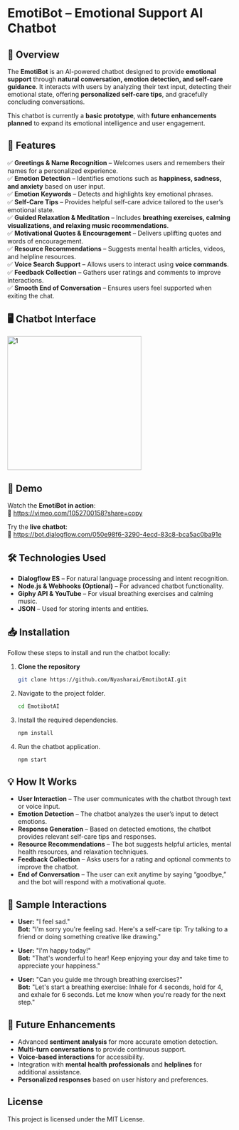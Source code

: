 # **EmotiBot – Emotional Support AI Chatbot**  

## **📌 Overview**  
The **EmotiBot** is an AI-powered chatbot designed to provide **emotional support** through **natural conversation, emotion detection, and self-care guidance**. It interacts with users by analyzing their text input, detecting their emotional state, offering **personalized self-care tips**, and gracefully concluding conversations.  

This chatbot is currently a **basic prototype**, with **future enhancements planned** to expand its emotional intelligence and user engagement.  

## **🌟 Features**  
✅ **Greetings & Name Recognition** – Welcomes users and remembers their names for a personalized experience.  
✅ **Emotion Detection** – Identifies emotions such as **happiness, sadness, and anxiety** based on user input.  
✅ **Emotion Keywords** – Detects and highlights key emotional phrases.  
✅ **Self-Care Tips** – Provides helpful self-care advice tailored to the user’s emotional state.  
✅ **Guided Relaxation & Meditation** – Includes **breathing exercises, calming visualizations, and relaxing music recommendations**.  
✅ **Motivational Quotes & Encouragement** – Delivers uplifting quotes and words of encouragement.  
✅ **Resource Recommendations** – Suggests mental health articles, videos, and helpline resources.  
✅ **Voice Search Support** – Allows users to interact using **voice commands**.  
✅ **Feedback Collection** – Gathers user ratings and comments to improve interactions.  
✅ **Smooth End of Conversation** – Ensures users feel supported when exiting the chat.  


## **🖥️ Chatbot Interface**  
<img width="301" alt="1" src="https://github.com/user-attachments/assets/b0073879-e357-460d-b1c6-38e3f53f21ec" />


## **🎥 Demo**  
Watch the **EmotiBot in action**:  
🔗 https://vimeo.com/1052700158?share=copy 

Try the **live chatbot**:  
🔗 https://bot.dialogflow.com/050e98f6-3290-4ecd-83c8-bca5ac0ba91e


## **🛠️ Technologies Used**  
- **Dialogflow ES** – For natural language processing and intent recognition.   
- **Node.js & Webhooks (Optional)** – For advanced chatbot functionality.  
- **Giphy API & YouTube** – For visual breathing exercises and calming music.  
- **JSON** – Used for storing intents and entities.  


## **📥 Installation**  
Follow these steps to install and run the chatbot locally:  

1. **Clone the repository**  
   ```bash
   git clone https://github.com/Nyasharai/EmotibotAI.git


2. Navigate to the project folder.
    ```bash
    cd EmotibotAI
    ```

3. Install the required dependencies.
    ```bash
    npm install
    ```

4. Run the chatbot application.
    ```bash
    npm start
    ```

## 💡 How It Works
- **User Interaction** – The user communicates with the chatbot through text or voice input.
- **Emotion Detection** – The chatbot analyzes the user’s input to detect emotions.
- **Response Generation** – Based on detected emotions, the chatbot provides relevant self-care tips and responses.
- **Resource Recommendations** – The bot suggests helpful articles, mental health resources, and relaxation techniques.
- **Feedback Collection** – Asks users for a rating and optional comments to improve the chatbot.
- **End of Conversation** – The user can exit anytime by saying “goodbye,” and the bot will respond with a motivational quote.
  

## 📝 Sample Interactions
- **User:** "I feel sad."  
  **Bot:** "I'm sorry you're feeling sad. Here's a self-care tip: Try talking to a friend or doing something creative like drawing."
  
- **User:** "I'm happy today!"  
  **Bot:** "That's wonderful to hear! Keep enjoying your day and take time to appreciate your happiness."

- **User:** "Can you guide me through breathing exercises?"  
  **Bot:** "Let's start a breathing exercise: Inhale for 4 seconds, hold for 4, and exhale for 6 seconds. Let me know when you're ready for the next step."
  

## 🚀 Future Enhancements
- Advanced **sentiment analysis** for more accurate emotion detection.
- **Multi-turn conversations** to provide continuous support.
- **Voice-based interactions** for accessibility.
- Integration with **mental health professionals** and **helplines** for additional assistance.
- **Personalized responses** based on user history and preferences.

## License
This project is licensed under the MIT License.

